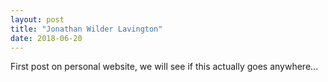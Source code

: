 ```yaml
---
layout: post
title: "Jonathan Wilder Lavington"
date: 2018-06-20
---
```


First post on personal website, we will see if this actually goes anywhere...
